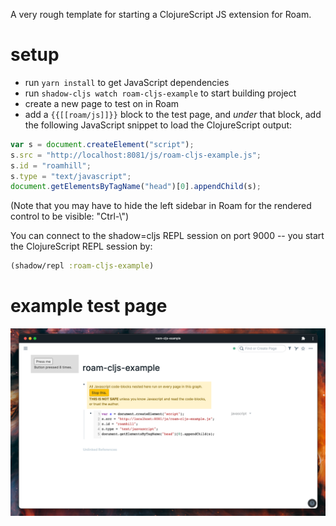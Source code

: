 A very rough template for starting a ClojureScript JS extension for Roam.

# setup

- run `yarn install` to get JavaScript dependencies
- run `shadow-cljs watch roam-cljs-example` to start building project
- create a new page to test on in Roam
- add a `{{[[roam/js]]}}` block to the test page, and *under* that block, add the following JavaScript snippet to load the ClojureScript output:

```javascript
var s = document.createElement("script");
s.src = "http://localhost:8081/js/roam-cljs-example.js";
s.id = "roamhill";
s.type = "text/javascript";
document.getElementsByTagName("head")[0].appendChild(s);
```

(Note that you may have to hide the left sidebar in Roam for the rendered control to be visible: "Ctrl-\\")

You can connect to the shadow=cljs REPL session on port 9000 -- you start the ClojureScript REPL session by:

```clojure
(shadow/repl :roam-cljs-example)
```

# example test page

![roam-cljs-example test page in roam](./roam-cljs-example-test-page.png)
